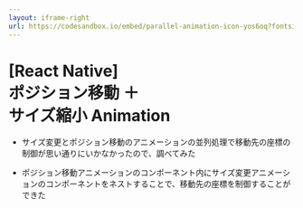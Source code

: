 ```yaml
---
layout: iframe-right
url: https://codesandbox.io/embed/parallel-animation-icon-yos6oq?fontsize=10&hidenavigation=1&theme=dark
---
```

# [React Native]<br>ポジション移動 ＋<br>サイズ縮小 Animation

- サイズ変更とポジション移動のアニメーションの並列処理で移動先の座標の制御が思い通りにいかなかったので、調べてみた

- ポジション移動アニメーションのコンポーネント内にサイズ変更アニメーションのコンポーネントをネストすることで、移動先の座標を制御することができた